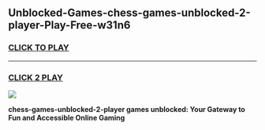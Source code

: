 
## Unblocked-Games-chess-games-unblocked-2-player-Play-Free-w31n6
<h3>
<a href="https://premium76.site?title=chess-games-unblocked-2-player&ref=20A">CLICK TO PLAY</a></h3>
<hr>

<h3>
<a href="https://premium76.site?title=chess-games-unblocked-2-player&ref=20A">CLICK 2 PLAY</a>
  
</h3>

<a href="https://premium76.site?title=chess-games-unblocked-2-player&ref=20A"><img src="https://clearcache.store/games.png"></a>


**chess-games-unblocked-2-player games unblocked: Your Gateway to Fun and Accessible Online Gaming**
